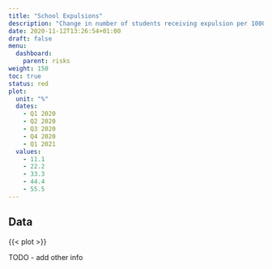 ```yaml
---
title: "School Expulsions"
description: "Change in number of students receiving expulsion per 1000 students in Elkhart County."
date: 2020-11-12T13:26:54+01:00
draft: false
menu:
  dashboard:
    parent: risks
weight: 150
toc: true
status: red
plot:
  unit: "%"
  dates:
    - Q1 2020
    - Q2 2020
    - Q3 2020
    - Q4 2020
    - Q1 2021
  values:
    - 11.1
    - 22.2
    - 33.3
    - 44.4
    - 55.5
---
```


## Data

{{< plot >}}

TODO - add other info
